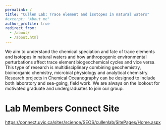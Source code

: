 ```yaml
---
permalink: /
title: "Cullen Lab: Trace element and isotopes in natural waters"
#excerpt: "About me"
author_profile: true
redirect_from:
  - /about/
  - /about.html
---
```


We aim to understand the chemical speciation and fate of trace elements and isotopes in natural waters and how anthropogenic environmental perturbations affect trace element biogeochemical cycles and vice versa. This type of research is multidisciplinary combining geochemistry, bioinorganic chemistry, microbial physiology and analytical chemistry.  Research projects in Chemical Oceanography can be designed to include both laboratory and sea-going, field work.  We are always on the lookout for motivated graduate and undergraduates to join our group.

Lab Members Connect Site
======
https://connect.uvic.ca/sites/science/SEOS/cullenlab/SitePages/Home.aspx
